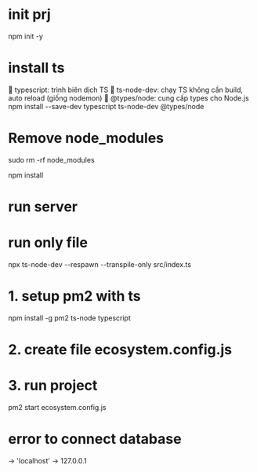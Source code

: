 # init prj

npm init -y

# install ts

🔹 typescript: trình biên dịch TS
🔹 ts-node-dev: chạy TS không cần build, auto reload (giống nodemon)
🔹 @types/node: cung cấp types cho Node.js
npm install --save-dev typescript ts-node-dev @types/node

# Remove node_modules

sudo rm -rf node_modules

npm install

# run server
# run only file
npx ts-node-dev --respawn --transpile-only src/index.ts

# 1. setup pm2 with ts

npm install -g pm2 ts-node typescript

# 2. create file ecosystem.config.js

# 3. run project

pm2 start ecosystem.config.js

# error to connect database
-> 'localhost' -> 127.0.0.1	